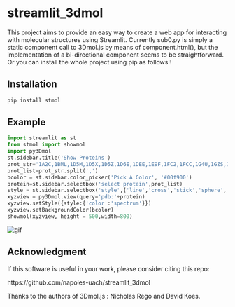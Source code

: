 # streamlit_3dmol
This project aims to provide an easy way to create a web app for interacting with molecular structures using Streamlit. 
Currently sub0.py is simply a static component call to 3Dmol.js by means of  component.html(), but the implementation of a bi-directional component seems to be straightforward. Or you can install the whole project using pip as follows!!

## Installation

```python
pip install stmol
```

## Example

```python
import streamlit as st
from stmol import showmol
import py3Dmol
st.sidebar.title('Show Proteins')
prot_str='1A2C,1BML,1D5M,1D5X,1D5Z,1D6E,1DEE,1E9F,1FC2,1FCC,1G4U,1GZS,1HE1,1HEZ,1HQR,1HXY,1IBX,1JBU,1JWM,1JWS'
prot_list=prot_str.split(',')
bcolor = st.sidebar.color_picker('Pick A Color', '#00f900')
protein=st.sidebar.selectbox('select protein',prot_list)
style = st.sidebar.selectbox('style',['line','cross','stick','sphere','cartoon','clicksphere'])
xyzview = py3Dmol.view(query='pdb:'+protein)
xyzview.setStyle({style:{'color':'spectrum'}})
xyzview.setBackgroundColor(bcolor)
showmol(xyzview, height = 500,width=800)
```



![gif](https://github.com/napoles-uach/streamlit_3dmol/blob/master/BRQqqfZ2lU.gif)

## Acknowledgment
If this software is useful in your work, please consider citing this repo:
<p>
https://github.com/napoles-uach/streamlit_3dmol
<p>
Thanks to the authors of 3Dmol.js : Nicholas Rego and David Koes.

